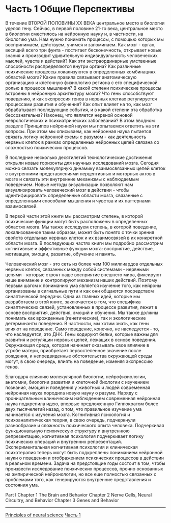 # Часть 1 Общие Перспективы

В течение ВТОРОЙ ПОЛОВИНЫ XX ВЕКА центральное место в биологии уделял гену. Сейчас, в первой половине 21-го века, центральное место в биологии сместилось на нейронную науку и, в частности, на биологию ума. Нам нужно понимать процессы, с помощью которых мы воспринимаем, действуем, учимся и запоминаем. Как мозг - орган, весящий всего три фунта - постигает бесконечность, открывает новые знания и производит удивительную индивидуальность человеческих мыслей, чувств и действий? Как эти экстраординарные умственные способности распределяются внутри органа? Как различные психические процессы локализуются в определенных комбинациях областей мозга? Какие правила связывают анатомическую организацию и клеточную физиологию региона с его специфической ролью в процессе мышления? В какой степени психические процессы встроены в нейронную архитектуру мозга? Что гены способствуют поведению, и как экспрессия генов в нервных клетках регулируется процессами развития и обучения? Как опыт влияет на то, как мозг обрабатывает последующие события, и в какой степени эта обработка бессознательна? Наконец, что является нервной основой неврологических и психиатрических заболеваний? В этом вводном разделе Принципов нейронной науки мы попытаемся ответить на эти вопросы. При этом мы описываем, как нейронная наука пытается связать логику нейронной схемы с разумом - как деятельность нервных клеток в рамках определенных нейронных цепей связана со сложностью психических процессов.      

В последние несколько десятилетий технологические достижения открыли новые горизонты для научных исследований мозга. Сегодня можно связать молекулярную динамику взаимосвязанных цепей клеток с внутренними представлениями перцептивных и моторных актов в мозге и связать эти внутренние механизмы с наблюдаемым поведением. Новые методы визуализации позволяют нам визуализировать человеческий мозг в действии - чтобы идентифицировать определенные области мозга, связанные с определенными способами мышления и чувства и их паттернами взаимосвязей.    

В первой части этой книги мы рассмотрим степень, в которой психические функции могут быть расположены в определенных областях мозга. Мы также исследуем степень, в которой поведение, локализованное таким образом, может быть понято с точки зрения свойств отдельных нервных клеток и их взаимосвязей в их конкретной области мозга. В последующих частях книги мы подробно рассмотрим когнитивные и аффективные функции мозга: восприятие, действие, мотивация, эмоции, развитие, обучение и память.    

Человеческий мозг - это сеть из более чем 100 миллиардов отдельных нервных клеток, связанных между собой системами - нервными цепями - которые строят наше восприятие внешнего мира, фиксируют наше внимание и контролируют механизм наших действий. Поэтому первым шагом к пониманию ума является изучение того, как нейроны организованы в сигнальные пути и как они общаются посредством синаптической передачи. Одна из главных идей, которые мы разработаем в этой книге, заключается в том, что специфика синаптических связей, установленных в процессе развития, лежит в основе восприятия, действия, эмоций и обучения. Мы также должны понимать как врожденные (генетические), так и экологические детерминанты поведения. В частности, мы хотим знать, как гены влияют на поведение. Само поведение, конечно, не наследуется - то, что наследуется, это ДНК. Гены кодируют белки, которые важны для развития и регуляции нервных цепей, лежащих в основе поведения. Окружающая среда, которая начинает оказывать свое влияние в утробе матери, приобретает первостепенное значение после рождения, и непредвиденные обстоятельства окружающей среды могут, в свою очередь, влиять на поведение, изменяя экспрессию генов.      

Благодаря слиянию молекулярной биологии, нейрофизиологии, анатомии, биологии развития и клеточной биологии с изучением познания, эмоций и поведения у животных и людей современная нейронная наука породила новую науку о разуме. Наряду с проницательным клиническим наблюдением современная нейронная наука подкрепила идею, впервые предложенную Гиппократом более двух тысячелетий назад, о том, что правильное изучение ума начинается с изучения мозга. Когнитивная психология и психоаналитическая теория, в свою очередь, подчеркнули разнообразие и сложность психического опыта человека. Подчеркивая функциональную психическую структуру и внутреннюю репрезентацию, когнитивная психология подчеркивает логику психических операций и внутренних репрезентаций. Экспериментальная когнитивная психология и клиническая психотерапия теперь могут быть подкреплены пониманием нейронной науки о поведении и отображением психических процессов в действии в реальном времени. Задача на предстоящие годы состоит в том, чтобы произвести исследование психических процессов, прочно основанных на эмпирической нейронологии, но все еще полностью связанных с проблемами того, как генерируются внутренние представления и состояния ума.

Part I
Chapter 1 The Brain and Behavior
Chapter 2 Nerve Cells, Neural Circuitry, and Behavior
Chapter 3 Genes and Behavior

**********
[Principles of neural science](/tags/Principles%20of%20neural%20science.md)
[Часть 1](/tags/%D0%A7%D0%B0%D1%81%D1%82%D1%8C%201.md)
